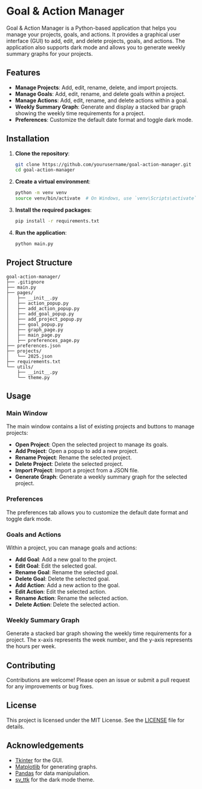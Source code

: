 # Goal & Action Manager

Goal & Action Manager is a Python-based application that helps you manage your projects, goals, and actions. It provides a graphical user interface (GUI) to add, edit, and delete projects, goals, and actions. The application also supports dark mode and allows you to generate weekly summary graphs for your projects.

## Features

- **Manage Projects**: Add, edit, rename, delete, and import projects.
- **Manage Goals**: Add, edit, rename, and delete goals within a project.
- **Manage Actions**: Add, edit, rename, and delete actions within a goal.
- **Weekly Summary Graph**: Generate and display a stacked bar graph showing the weekly time requirements for a project.
- **Preferences**: Customize the default date format and toggle dark mode.

## Installation

1. **Clone the repository**:
    ```sh
    git clone https://github.com/yourusername/goal-action-manager.git
    cd goal-action-manager
    ```

2. **Create a virtual environment**:
    ```sh
    python -m venv venv
    source venv/bin/activate  # On Windows, use `venv\Scripts\activate`
    ```

3. **Install the required packages**:
    ```sh
    pip install -r requirements.txt
    ```

4. **Run the application**:
    ```sh
    python main.py
    ```

## Project Structure

```
goal-action-manager/
├── .gitignore
├── main.py
├── pages/
│   ├── __init__.py
│   ├── action_popup.py
│   ├── add_action_popup.py
│   ├── add_goal_popup.py
│   ├── add_project_popup.py
│   ├── goal_popup.py
│   ├── graph_page.py
│   ├── main_page.py
│   ├── preferences_page.py
├── preferences.json
├── projects/
│   └── 2025.json
├── requirements.txt
└── utils/
    ├── __init__.py
    └── theme.py
```

## Usage

### Main Window

The main window contains a list of existing projects and buttons to manage projects:

- **Open Project**: Open the selected project to manage its goals.
- **Add Project**: Open a popup to add a new project.
- **Rename Project**: Rename the selected project.
- **Delete Project**: Delete the selected project.
- **Import Project**: Import a project from a JSON file.
- **Generate Graph**: Generate a weekly summary graph for the selected project.

### Preferences

The preferences tab allows you to customize the default date format and toggle dark mode.

### Goals and Actions

Within a project, you can manage goals and actions:

- **Add Goal**: Add a new goal to the project.
- **Edit Goal**: Edit the selected goal.
- **Rename Goal**: Rename the selected goal.
- **Delete Goal**: Delete the selected goal.
- **Add Action**: Add a new action to the goal.
- **Edit Action**: Edit the selected action.
- **Rename Action**: Rename the selected action.
- **Delete Action**: Delete the selected action.

### Weekly Summary Graph

Generate a stacked bar graph showing the weekly time requirements for a project. The x-axis represents the week number, and the y-axis represents the hours per week.

## Contributing

Contributions are welcome! Please open an issue or submit a pull request for any improvements or bug fixes.

## License

This project is licensed under the MIT License. See the [LICENSE](LICENSE) file for details.

## Acknowledgements

- [Tkinter](https://docs.python.org/3/library/tkinter.html) for the GUI.
- [Matplotlib](https://matplotlib.org/) for generating graphs.
- [Pandas](https://pandas.pydata.org/) for data manipulation.
- [sv_ttk](https://github.com/rdbende/Sun-Valley-ttk-theme) for the dark mode theme.